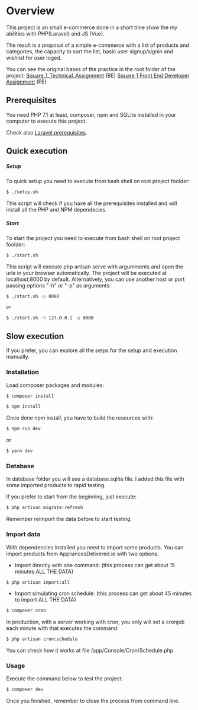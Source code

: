 # Overview
This project is an small e-commerce done in a short time show the my abilities with PHP(Laravel) and JS (Vue). 

The result is a proposal of a simple e-commerce with a list of products and categories, the capacity to sort the list, basic user signup/signin and wishlist for user loged.

You can see the original bases of the practice in the root folder of the project:
[Square_1_Technical_Assignment](Square_1_Technical_Assignment.pdf) (BE)
[Square 1 Front End Developer Assignment](Square_1_Front_End_Developer_Assignment.pdf) (FE)

## Prerequisites
You need PHP 7.1 at least, composer, npm and SQLite installed in your computer to execute this project.

Check also [Laravel prerequisites](https://laravel.com/docs/5.8/installation#server-requirements).

## Quick execution

##### Setup
To quick setup you need to execute from bash shell on root project foolder:
```bash
$ ./setup.sh
```
This script will check if you have all the prerequisites installed and will install all the PHP and NPM dependecies.

##### Start

To start the project you need to execute from bash shell on root project foolder:
```bash
$ ./start.sh
```
This script will execute php artisan serve with argumments and open the urle in your browser automatically.
The project will be executed at localhost:8000 by default.
Alternatively, you can use another host or port passing options "-h" or "-p" as arguments:
```bash
$ ./start.sh -p 8080

or

$ ./start.sh -h 127.0.0.1 -p 8080
```
## Slow execution

If you prefer, you can explore all the setps for the setup and execution manually.

### Installation
Load composer packages and modules:

```bash
$ composer install
```

```bash
$ npm install
```

Once done npm install, you have to build the resources with:

```bash
$ npm run dev
```
or

```bash
$ yarn dev
```

### Database
In database folder you will see a database.sqlite file.
I added this file with some imported products to rapid testing.

If you prefer to start from the beginning, just execute:
```bash
$ php artisan migrate:refresh
```
Remember reimport the data before to start testing.

### Import data
With dependencies installed you need to import some products.
You can import products from AppliancesDelivered.ie with two options.
- Import directly with one command: (this process can get about 15 minutes ALL THE DATA)
```bash
$ php artisan import:all
```
- Import simulating cron schedule: (this process can get about 45 minutes to import ALL THE DATA)
```bash
$ composer cron
```

In production, with a server working with cron, you only will set a cronjob each minute with that executes the command:
```bash
$ php artisan cron:schedule
```
You can check how it works at file /app/Console/Cron/Schedule.php

### Usage
Execute the command below to test the project:
```bash
$ composer dev
```

Once you finished, remember to close the process from command line.
